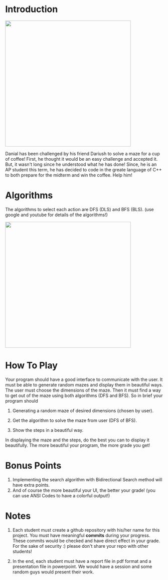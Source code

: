 
  
# Introduction

<img src="stuff/f1.jpg" width="400" class="center" />

Danial has been challenged by his friend Dariush to solve a maze for a cup of coffee! First, he thought it would be an easy challenge and accepted it. But, it wasn't long since he understood what he has done! Since, he is an AP student this term, he has decided to code in the greate language of C++ to both prepare for the midterm and win the coffee. Help him!

# Algorithms

The algorithms to select each action are DFS (DLS) and BFS (BLS). (use google and youtube for details of the algorithms!)

<img src="stuff/f2.png" width="400" class="center" />


# How To Play

Your program should have a good interface to communicate with the user. It must be able to generate random mazes and display them in beautiful ways. The user must choose the dimensions of the maze. Then it must find a way to get out of the maze using both algorithms (DFS and BFS). So in brief your program should

  1. Generating a random maze of desired dimensions (chosen by user).

  2. Get the algorithm to solve the maze from user (DFS of BFS).

  3. Show the steps in a beautiful way.
   
In displaying the maze and the steps, do the best you can to display it beautifully. The more beautiful your program, the more grade you get!


# Bonus Points

1.  Implementing the search algorithm with Bidirectional Search method will have extra points.
2.  And of course the more beautiful your UI, the better your grade! (you can use ANSI Codes to have a colorful output!)

# Notes
1.  Each student must create a github repository with his/her name for this project. You must have meaningful **commits** during your progress. These commits would be checked and have direct effect in your grade. For the sake of security :) please don't share your repo with other students!

2. In the end, each student must have a report file in pdf format and a presentation file in powerpoint. We would have a session and some random guys would present their work.
